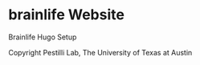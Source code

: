 # brainlife Website

Brainlife Hugo Setup

Copyright Pestilli Lab, The University of Texas at Austin
